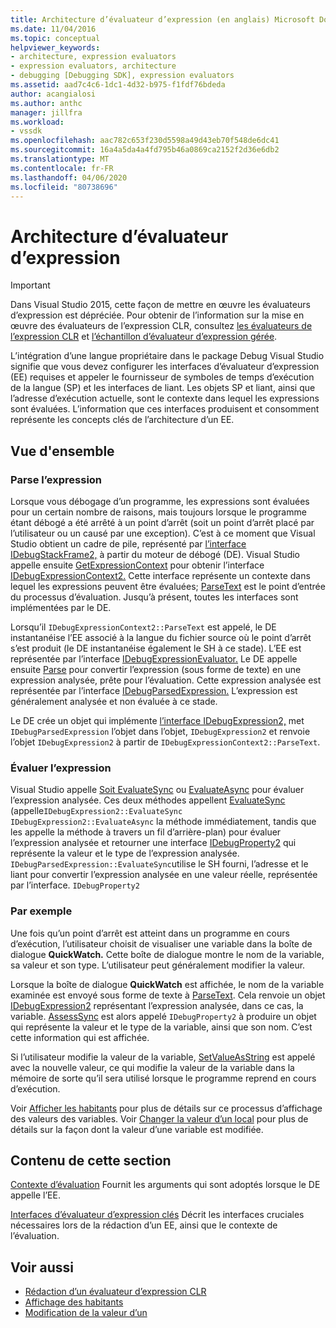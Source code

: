```yaml
---
title: Architecture d’évaluateur d’expression (en anglais) Microsoft Docs
ms.date: 11/04/2016
ms.topic: conceptual
helpviewer_keywords:
- architecture, expression evaluators
- expression evaluators, architecture
- debugging [Debugging SDK], expression evaluators
ms.assetid: aad7c4c6-1dc1-4d32-b975-f1fdf76bdeda
author: acangialosi
ms.author: anthc
manager: jillfra
ms.workload:
- vssdk
ms.openlocfilehash: aac782c653f230d5598a49d43eb70f548de6dc41
ms.sourcegitcommit: 16a4a5da4a4fd795b46a0869ca2152f2d36e6db2
ms.translationtype: MT
ms.contentlocale: fr-FR
ms.lasthandoff: 04/06/2020
ms.locfileid: "80738696"
---
```

# <a name="expression-evaluator-architecture"></a>Architecture d’évaluateur d’expression
> [!IMPORTANT]
> Dans Visual Studio 2015, cette façon de mettre en œuvre les évaluateurs d’expression est dépréciée. Pour obtenir de l’information sur la mise en œuvre des évaluateurs de l’expression CLR, consultez [les évaluateurs de l’expression CLR](https://github.com/Microsoft/ConcordExtensibilitySamples/wiki/CLR-Expression-Evaluators) et [l’échantillon d’évaluateur d’expression gérée](https://github.com/Microsoft/ConcordExtensibilitySamples/wiki/Managed-Expression-Evaluator-Sample).

 L’intégration d’une langue propriétaire dans le package Debug Visual Studio signifie que vous devez configurer les interfaces d’évaluateur d’expression (EE) requises et appeler le fournisseur de symboles de temps d’exécution de la langue (SP) et les interfaces de liant. Les objets SP et liant, ainsi que l’adresse d’exécution actuelle, sont le contexte dans lequel les expressions sont évaluées. L’information que ces interfaces produisent et consomment représente les concepts clés de l’architecture d’un EE.

## <a name="overview"></a>Vue d'ensemble

### <a name="parse-the-expression"></a>Parse l’expression
 Lorsque vous débogage d’un programme, les expressions sont évaluées pour un certain nombre de raisons, mais toujours lorsque le programme étant débogé a été arrêté à un point d’arrêt (soit un point d’arrêt placé par l’utilisateur ou un causé par une exception). C’est à ce moment que Visual Studio obtient un cadre de pile, représenté par [l’interface IDebugStackFrame2,](../../extensibility/debugger/reference/idebugstackframe2.md) à partir du moteur de débogé (DE). Visual Studio appelle ensuite [GetExpressionContext](../../extensibility/debugger/reference/idebugstackframe2-getexpressioncontext.md) pour obtenir l’interface [IDebugExpressionContext2.](../../extensibility/debugger/reference/idebugexpressioncontext2.md) Cette interface représente un contexte dans lequel les expressions peuvent être évaluées; [ParseText](../../extensibility/debugger/reference/idebugexpressioncontext2-parsetext.md) est le point d’entrée du processus d’évaluation. Jusqu’à présent, toutes les interfaces sont implémentées par le DE.

 Lorsqu’il `IDebugExpressionContext2::ParseText` est appelé, le DE instantanéise l’EE associé à la langue du fichier source où le point d’arrêt s’est produit (le DE instantanéise également le SH à ce stade). L’EE est représentée par l’interface [IDebugExpressionEvaluator.](../../extensibility/debugger/reference/idebugexpressionevaluator.md) Le DE appelle ensuite [Parse](../../extensibility/debugger/reference/idebugexpressionevaluator-parse.md) pour convertir l’expression (sous forme de texte) en une expression analysée, prête pour l’évaluation. Cette expression analysée est représentée par l’interface [IDebugParsedExpression.](../../extensibility/debugger/reference/idebugparsedexpression.md) L’expression est généralement analysée et non évaluée à ce stade.

 Le DE crée un objet qui implémente [l’interface IDebugExpression2,](../../extensibility/debugger/reference/idebugexpression2.md) met `IDebugParsedExpression` l’objet dans l’objet, `IDebugExpression2` et renvoie l’objet `IDebugExpression2` à partir de `IDebugExpressionContext2::ParseText`.

### <a name="evaluate-the-expression"></a>Évaluer l’expression
 Visual Studio appelle [Soit EvaluateSync](../../extensibility/debugger/reference/idebugexpression2-evaluatesync.md) ou [EvaluateAsync](../../extensibility/debugger/reference/idebugexpression2-evaluateasync.md) pour évaluer l’expression analysée. Ces deux méthodes appellent [EvaluateSync](../../extensibility/debugger/reference/idebugparsedexpression-evaluatesync.md) (appelle`IDebugExpression2::EvaluateSync` `IDebugExpression2::EvaluateAsync` la méthode immédiatement, tandis que les appelle la méthode à travers un fil d’arrière-plan) pour évaluer l’expression analysée et retourner une interface [IDebugProperty2](../../extensibility/debugger/reference/idebugproperty2.md) qui représente la valeur et le type de l’expression analysée. `IDebugParsedExpression::EvaluateSync`utilise le SH fourni, l’adresse et le liant pour convertir l’expression analysée en une valeur réelle, représentée par l’interface. `IDebugProperty2`

### <a name="for-example"></a>Par exemple
 Une fois qu’un point d’arrêt est atteint dans un programme en cours d’exécution, l’utilisateur choisit de visualiser une variable dans la boîte de dialogue **QuickWatch.** Cette boîte de dialogue montre le nom de la variable, sa valeur et son type. L’utilisateur peut généralement modifier la valeur.

 Lorsque la boîte de dialogue **QuickWatch** est affichée, le nom de la variable examinée est envoyé sous forme de texte à [ParseText](../../extensibility/debugger/reference/idebugexpressioncontext2-parsetext.md). Cela renvoie un objet [IDebugExpression2](../../extensibility/debugger/reference/idebugexpression2.md) représentant l’expression analysée, dans ce cas, la variable. [AssessSync](../../extensibility/debugger/reference/idebugexpression2-evaluatesync.md) est alors appelé `IDebugProperty2` à produire un objet qui représente la valeur et le type de la variable, ainsi que son nom. C’est cette information qui est affichée.

 Si l’utilisateur modifie la valeur de la variable, [SetValueAsString](../../extensibility/debugger/reference/idebugproperty2-setvalueasstring.md) est appelé avec la nouvelle valeur, ce qui modifie la valeur de la variable dans la mémoire de sorte qu’il sera utilisé lorsque le programme reprend en cours d’exécution.

 Voir [Afficher les habitants](../../extensibility/debugger/displaying-locals.md) pour plus de détails sur ce processus d’affichage des valeurs des variables. Voir [Changer la valeur d’un local](../../extensibility/debugger/changing-the-value-of-a-local.md) pour plus de détails sur la façon dont la valeur d’une variable est modifiée.

## <a name="in-this-section"></a>Contenu de cette section
 [Contexte d’évaluation](../../extensibility/debugger/evaluation-context.md) Fournit les arguments qui sont adoptés lorsque le DE appelle l’EE.

 [Interfaces d’évaluateur d’expression clés](../../extensibility/debugger/key-expression-evaluator-interfaces.md) Décrit les interfaces cruciales nécessaires lors de la rédaction d’un EE, ainsi que le contexte de l’évaluation.

## <a name="see-also"></a>Voir aussi
- [Rédaction d’un évaluateur d’expression CLR](../../extensibility/debugger/writing-a-common-language-runtime-expression-evaluator.md)
- [Affichage des habitants](../../extensibility/debugger/displaying-locals.md)
- [Modification de la valeur d’un](../../extensibility/debugger/changing-the-value-of-a-local.md)

